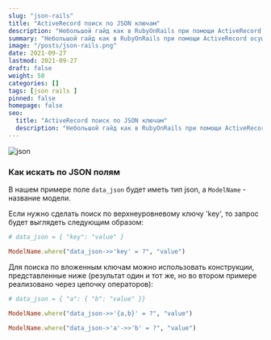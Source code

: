 ```yaml
---
slug: "json-rails"
title: "ActiveRecord поиск по JSON ключам"
description: "Небольшой гайд как в RubyOnRails при помощи ActiveRecord осуществлять поиск по JSON ключам. Также будет приведен пример, как сделать поиск по вложенным JSON ключам. Небольшая шпаргалка на все случаи жизни."
summary: "Небольшой гайд как в RubyOnRails при помощи ActiveRecord осуществлять поиск по JSON ключам. Также будет приведен пример, как сделать поиск по вложенным JSON ключам. Небольшая шпаргалка на все случаи жизни."
image: "/posts/json-rails.png"
date: 2021-09-27
lastmod: 2021-09-27
draft: false
weight: 50
categories: []
tags: [json rails ]
pinned: false
homepage: false
seo:
  title: "ActiveRecord поиск по JSON ключам"
  description: "Небольшой гайд как в RubyOnRails при помощи ActiveRecord осуществлять поиск по JSON ключам. Также будет приведен пример, как сделать поиск по вложенным JSON ключам. Небольшая шпаргалка на все случаи жизни."
---
```


![json](/posts/json-rails.png "json")

### Как искать по JSON полям
В нашем примере поле `data_json` будет иметь тип json, а `ModelName` - название модели.

Если нужно сделать поиск по верхнеуровневому ключу 'key', то запрос будет выглядеть следующим образом:

```ruby
# data_json = { "key": "value" }

ModelName.where("data_json->>'key' = ?", "value")
```

Для поиска по вложенным ключам можно использовать конструкции, представленные ниже (результат один и тот же, но во втором примере реализовано через цепочку операторов):
```ruby
# data_json = { "a": { "b": "value" }}

ModelName.where("data_json->>'{a,b}' = ?", "value")

ModelName.where("data_json->'a'->>'b' = ?", "value")
```